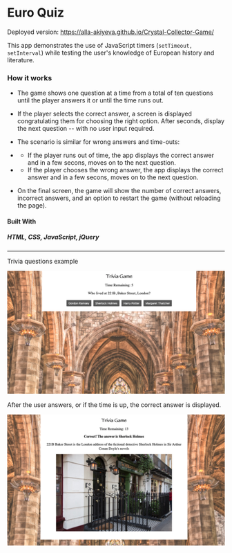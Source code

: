 # Euro Quiz

Deployed version: https://alla-akiyeva.github.io/Crystal-Collector-Game/

This app demonstrates the use of JavaScript timers (`setTimeout, setInterval`) while testing the user's knowledge of European history and literature. 

### How it works

* The game shows one question at a time from a total of ten questions until the player answers it or until the time runs out.

* If the player selects the correct answer, a screen is displayed congratulating them for choosing the right option. After  seconds, display the next question -- with no user input required.

* The scenario is similar for wrong answers and time-outs: 
* - If the player runs out of time, the app displays the correct answer and in a few secons, moves on to the next question.  

* - If the player chooses the wrong answer, the app displays the correct answer and in a few secons, moves on to the next question. 

* On the final screen, the game will show the number of correct answers, incorrect answers, and an option to restart the game (without reloading the page).

#### Built With

##### HTML, CSS, JavaScript, jQuery

________________________

Trivia questions example

![Trivia Question](/assets/images/TriviaQuestion.png)



After the user answers, or if the time is up, the correct answer is displayed. 

![Trivia Answer](/assets/images/TriviaAnswer.png)
